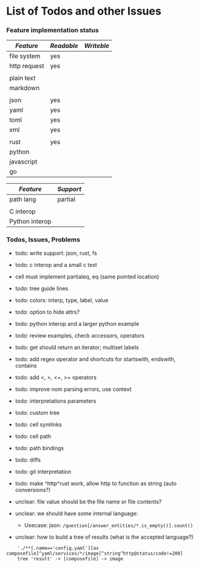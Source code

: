 # List of Todos and other Issues

### Feature implementation status

| *Feature*       | *Readable* | *Writeble* |
|-----------------|------------|------------|
| file system     |    yes     |            |
| http request    |    yes     |            |
|                 |            |            |
| plain text      |            |            |
| markdown        |            |            |
|                 |            |            |
| json            |    yes     |            |
| yaml            |    yes     |            |
| toml            |    yes     |            |
| xml             |    yes     |            |
|                 |            |            |
| rust            |    yes     |            |
| python          |            |            |
| javascript      |            |            |
| go              |            |            |



| *Feature*       | *Support* |
|-----------------|-----------|
| path lang       |  partial  |
|                 |           |
| C interop       |           |
| Python interop  |           |


### Todos, Issues, Problems

- todo: write support: json, rust, fs
- todo: c interop and a small c test

- cell must implement partialeq, eq (same pointed location)

- todo: tree guide lines
- todo: colors: interp, type, label, value
- todo: option to hide attrs?

- todo: python interop and a larger python example
- todo: review examples, check accessors, operators

- todo: get should return an iterator; multiset labels

- todo: add regex operator and shortcuts for startswith, endswith, contains
- todo: add <, >, <=, >= operators

- todo: improve nom parsing errors, use context
- todo: interpretations parameters
- todo: custom tree
- todo: cell symlinks
- todo: cell path
- todo: path bindings
- todo: diffs
- todo: git interpretation

- todo: make ^http^rust work, allow http to function as string (auto conversions?)

- unclear: file value should be the file name or file contents?

- unclear: we should have some internal language:
    - Usecase: json:  `/question[/answer_entities/*.is_empty()].count()`

- unclear: how to build a tree of results (what is the accepted language?)
```
    './**[.name=='config.yaml'][as composefile]^yaml/services/*/image[^string^http@status/code!=200]
    tree 'result' -> [composefile] -> image
```
